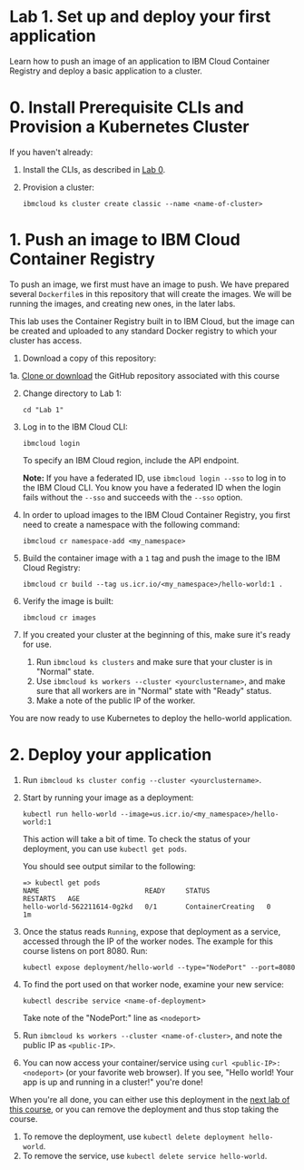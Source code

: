 # Lab 1. Set up and deploy your first application

Learn how to push an image of an application to IBM Cloud Container Registry and deploy a basic application to a cluster.

# 0. Install Prerequisite CLIs and Provision a Kubernetes Cluster

If you haven't already:
1. Install the CLIs, as described in [Lab 0](../Lab%200/README.md).
2. Provision a cluster: 

   ```ibmcloud ks cluster create classic --name <name-of-cluster>```

# 1. Push an image to IBM Cloud Container Registry

To push an image, we first must have an image to push. We have
prepared several `Dockerfile`s in this repository that will create the
images. We will be running the images, and creating new ones, in the
later labs. 

This lab uses the Container Registry built in to IBM Cloud, but the
image can be created and uploaded to any standard Docker registry to
which your cluster has access.

1. Download a copy of this repository:

1a. [Clone or download](https://github.com/IBM/container-service-getting-started-wt) the GitHub repository associated with this course

2. Change directory to Lab 1: 

   ```cd "Lab 1"```

3. Log in to the IBM Cloud CLI: 

   ```ibmcloud login```
   
   To specify an IBM Cloud region, include the API endpoint. <!-- what does this mean? can we add an example? -->

   **Note:** If you have a federated ID, use `ibmcloud login --sso` to log in to the IBM Cloud CLI. You know you have a federated ID when the login fails without the `--sso` and succeeds with the `--sso` option.

4. In order to upload images to the IBM Cloud Container Registry, you first need to create a namespace with the following command: 

   ```ibmcloud cr namespace-add <my_namespace>```
   
5. Build the container image with a `1` tag and push the image to the IBM Cloud Registry:

   ```ibmcloud cr build --tag us.icr.io/<my_namespace>/hello-world:1 .```

6. Verify the image is built: 

   ```ibmcloud cr images```

7. If you created your cluster at the beginning of this, make sure it's ready for use. 
   1. Run `ibmcloud ks clusters` and make sure that your cluster is in "Normal" state.  
   2. Use `ibmcloud ks workers --cluster <yourclustername>`, and make sure that all workers are in "Normal" state with "Ready" status.
   3. Make a note of the public IP of the worker.

You are now ready to use Kubernetes to deploy the hello-world application.

# 2. Deploy your application

1. Run `ibmcloud ks cluster config --cluster <yourclustername>`.

2. Start by running your image as a deployment: 

   ```kubectl run hello-world --image=us.icr.io/<my_namespace>/hello-world:1```

   This action will take a bit of time. To check the status of your deployment, you can use `kubectl get pods`.

   You should see output similar to the following:
   
   ```
   => kubectl get pods
   NAME                          READY     STATUS              RESTARTS   AGE
   hello-world-562211614-0g2kd   0/1       ContainerCreating   0          1m
   ```

3. Once the status reads `Running`, expose that deployment as a service, accessed through the IP of the worker nodes.  The example for this course listens on port 8080.  Run:

   ```kubectl expose deployment/hello-world --type="NodePort" --port=8080```

4. To find the port used on that worker node, examine your new service: 

   ```kubectl describe service <name-of-deployment>```

   Take note of the "NodePort:" line as `<nodeport>`

5. Run `ibmcloud ks workers --cluster <name-of-cluster>`, and note the public IP as `<public-IP>`.

6. You can now access your container/service using `curl <public-IP>:<nodeport>` (or your favorite web browser). If you see, "Hello world! Your app is up and running in a cluster!" you're done!

When you're all done, you can either use this deployment in the [next lab of this course](../Lab%202/README.md), or you can remove the deployment and thus stop taking the course.

1. To remove the deployment, use `kubectl delete deployment hello-world`. 
2. To remove the service, use `kubectl delete service hello-world`.
